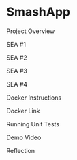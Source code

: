 # SmashApp

Project Overview

SEA #1

SEA #2

SEA #3

SEA #4

Docker Instructions

Docker Link

Running Unit Tests

Demo Video

Reflection

